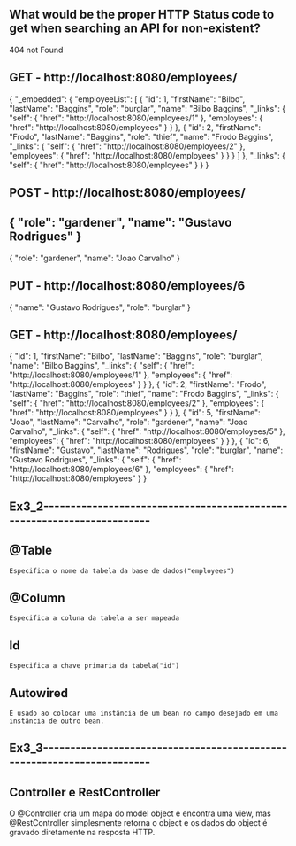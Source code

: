 ## What would be the proper HTTP Status code to get when searching an API for non-existent?

404 not Found

## GET - http://localhost:8080/employees/

{
    "_embedded": {
        "employeeList": [
            {
                "id": 1,
                "firstName": "Bilbo",
                "lastName": "Baggins",
                "role": "burglar",
                "name": "Bilbo Baggins",
                "_links": {
                    "self": {
                        "href": "http://localhost:8080/employees/1"
                    },
                    "employees": {
                        "href": "http://localhost:8080/employees"
                    }
                }
            },
            {
                "id": 2,
                "firstName": "Frodo",
                "lastName": "Baggins",
                "role": "thief",
                "name": "Frodo Baggins",
                "_links": {
                    "self": {
                        "href": "http://localhost:8080/employees/2"
                    },
                    "employees": {
                        "href": "http://localhost:8080/employees"
                    }
                }
            }
        ]
    },
    "_links": {
        "self": {
            "href": "http://localhost:8080/employees"
        }
    }
}

## POST - http://localhost:8080/employees/

{
	"role": "gardener",
	"name": "Gustavo Rodrigues"
}
----------
{
	"role": "gardener",
	"name": "Joao Carvalho"
}

## PUT - http://localhost:8080/employees/6

{
    "name": "Gustavo Rodrigues",
    "role": "burglar"
}

## GET - http://localhost:8080/employees/

{
                "id": 1,
                "firstName": "Bilbo",
                "lastName": "Baggins",
                "role": "burglar",
                "name": "Bilbo Baggins",
                "_links": {
                    "self": {
                        "href": "http://localhost:8080/employees/1"
                    },
                    "employees": {
                        "href": "http://localhost:8080/employees"
                    }
                }
            },
            {
                "id": 2,
                "firstName": "Frodo",
                "lastName": "Baggins",
                "role": "thief",
                "name": "Frodo Baggins",
                "_links": {
                    "self": {
                        "href": "http://localhost:8080/employees/2"
                    },
                    "employees": {
                        "href": "http://localhost:8080/employees"
                    }
                }
            },
            {
                "id": 5,
                "firstName": "Joao",
                "lastName": "Carvalho",
                "role": "gardener",
                "name": "Joao Carvalho",
                "_links": {
                    "self": {
                        "href": "http://localhost:8080/employees/5"
                    },
                    "employees": {
                        "href": "http://localhost:8080/employees"
                    }
                }
            },
            {
                "id": 6,
                "firstName": "Gustavo",
                "lastName": "Rodrigues",
                "role": "burglar",
                "name": "Gustavo Rodrigues",
                "_links": {
                    "self": {
                        "href": "http://localhost:8080/employees/6"
                    },
                    "employees": {
                        "href": "http://localhost:8080/employees"
                    }
                }

## Ex3_2-----------------------------------------------------------------------

## @Table
    Especifica o nome da tabela da base de dados("employees")

## @Column
    Especifica a coluna da tabela a ser mapeada

## Id
    Especifica a chave primaria da tabela("id")

## Autowired
    É usado ao colocar uma instância de um bean no campo desejado em uma instância de outro bean.


## Ex3_3-----------------------------------------------------------------------

## Controller e RestController

O @Controller cria um mapa do model object e encontra uma view, mas @RestController simplesmente retorna o object e os dados do object é gravado diretamente na resposta HTTP.